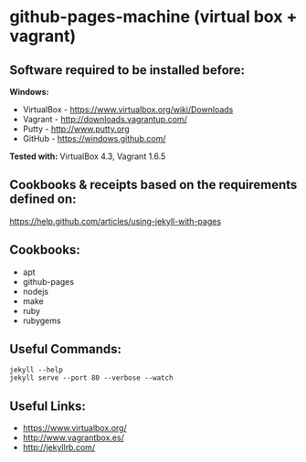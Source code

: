 github-pages-machine (virtual box + vagrant)
==================================================================

Software required to be installed before:
------------------------------------------------------------------
**Windows:**
* VirtualBox - https://www.virtualbox.org/wiki/Downloads
* Vagrant - http://downloads.vagrantup.com/
* Putty - http://www.putty.org
* GitHub - https://windows.github.com/

**Tested with:** VirtualBox 4.3, Vagrant 1.6.5

Cookbooks & receipts based on the requirements defined on:
------------------------------------------------------------------
https://help.github.com/articles/using-jekyll-with-pages

Cookbooks:
------------------------------------------------------------------
* apt
* github-pages
* nodejs
* make
* ruby
* rubygems

Useful Commands:
------------------------------------------------------------------
```
jekyll --help
jekyll serve --port 80 --verbose --watch
```

Useful Links:
------------------------------------------------------------------
* https://www.virtualbox.org/
* http://www.vagrantbox.es/
* http://jekyllrb.com/
